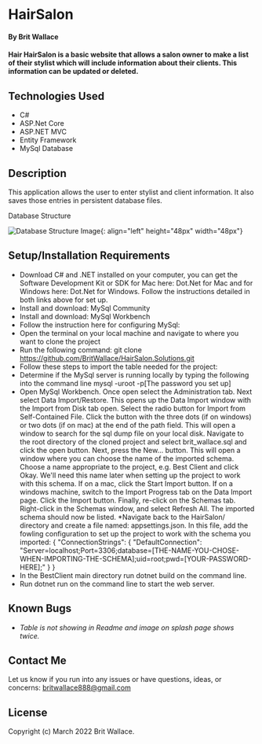# HairSalon

#### By **Brit Wallace**

#### Hair HairSalon is a basic website that allows a salon owner to make a list of their stylist which will include information about their clients. This information can be updated or deleted.

## Technologies Used

- C#
- ASP.Net Core
- ASP.NET MVC
- Entity Framework
- MySql Database

## Description

This application allows the user to enter stylist and client information. It also saves those entries in persistent database files.

Database Structure

![Database Structure Image](/wwwroot/images/DatabaseImage.jpg){: align="left" height="48px" width="48px"}

## Setup/Installation Requirements

- Download C# and .NET installed on your computer, you can get the Software Development Kit or SDK for Mac here: Dot.Net for Mac and for Windows here: Dot.Net for Windows. Follow the instructions detailed in both links above for set up.
- Install and download: MySql Community
- Install and download: MySql Workbench
- Follow the instruction here for configuring MySql:
- Open the terminal on your local machine and navigate to where you want to clone the project
- Run the following command: git clone https://github.com/BritWallace/HairSalon.Solutions.git
- Follow these steps to import the table needed for the project:
- Determine if the MySql server is running locally by typing the following into the command line mysql -uroot -p[The password you set up]
- Open MySql Workbench. Once open select the Administration tab. Next select Data Import/Restore. This opens up the Data Import window with the Import from Disk tab open. Select the radio button for Import from Self-Contained File. Click the button with the three dots (if on windows) or two dots (if on mac) at the end of the path field. This will open a window to search for the sql dump file on your local disk. Navigate to the root directory of the cloned project and select brit_wallace.sql and click the open button. Next, press the New... button. This will open a window where you can choose the name of the imported schema. Choose a name appropriate to the project, e.g. Best Client and click Okay. We'll need this name later when setting up the project to work with this schema. If on a mac, click the Start Import button. If on a windows machine, switch to the Import Progress tab on the Data Import page. Click the Import button. Finally, re-click on the Schemas tab. Right-click in the Schemas window, and select Refresh All. The imported schema should now be listed.
  \*Navigate back to the HairSalon/ directory and create a file named: appsettings.json. In this file, add the fowling configuration to set up the project to work with the schema you imported:
  {
  "ConnectionStrings": {
  "DefaultConnection": "Server=localhost;Port=3306;database=[THE-NAME-YOU-CHOSE-WHEN-IMPORTING-THE-SCHEMA];uid=root;pwd=[YOUR-PASSWORD-HERE];"
  }
  }
- In the BestClient main directory run dotnet build on the command line.
- Run dotnet run on the command line to start the web server.

## Known Bugs

- _Table is not showing in Readme and image on splash page shows twice._

## Contact Me

Let us know if you run into any issues or have questions, ideas, or concerns:
britwallace888@gmail.com

## License

Copyright (c) March 2022 Brit Wallace.

